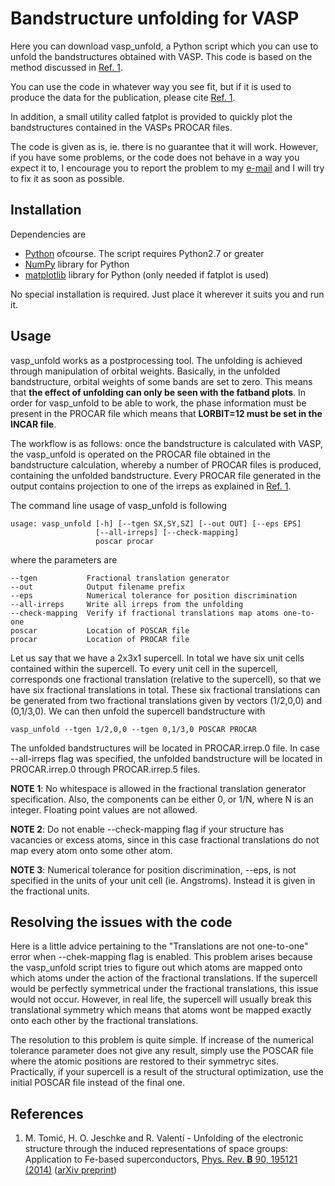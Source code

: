 # Bandstructure unfolding for VASP

Here you can download vasp_unfold, a Python script which you can use to unfold the bandstructures obtained with VASP. This code is based on the method discussed in [Ref. 1](#ref_1).

You can use the code in whatever way you see fit, but if it is used to produce the data for the publication, please cite [Ref. 1](#ref_1).

In addition, a small utility called fatplot is provided to quickly plot the bandstructures contained in the VASPs PROCAR files.

The code is given as is, ie. there is no guarantee that it will work. However, if you have some problems, or the code does not behave in a way you expect it to, I encourage you to report the problem to my [e-mail](mailto:tomic@itp.uni-frankfurt.de) and I will try to fix it as soon as possible.

## Installation

Dependencies are

* [Python](http://www.python.org/downloads/) ofcourse. The script requires Python2.7 or greater
* [NumPy](http://www.scipy.org/scipylib/download.html) library for Python
* [matplotlib](http://matplotlib.org/downloads.html) library for Python (only needed if fatplot is used)

No special installation is required. Just place it wherever it suits you and run it. 

## Usage

vasp_unfold works as a postprocessing tool. The unfolding is achieved through manipulation of orbital weights. Basically, in the unfolded bandstructure, orbital weights of some bands are set to zero. This means that **the effect of unfolding can only be seen with the fatband plots**. In order for vasp_unfold to be able to work, the phase information must be present in the PROCAR file which means that **LORBIT=12 must be set in the INCAR file**.

The workflow is as follows: once the bandstructure is calculated with VASP, the vasp_unfold is operated on the PROCAR file obtained in the bandstructure calculation, whereby a number of PROCAR files is produced, containing the unfolded bandstructure. Every PROCAR file generated in the output contains projection to one of the irreps as explained in [Ref. 1](#ref_1).

The command line usage of vasp_unfold is following

```
usage: vasp_unfold [-h] [--tgen SX,SY,SZ] [--out OUT] [--eps EPS]
                   [--all-irreps] [--check-mapping]
                   poscar procar
 ```

where the parameters are

```
--tgen           Fractional translation generator
--out            Output filename prefix
--eps            Numerical tolerance for position discrimination
--all-irreps     Write all irreps from the unfolding
--check-mapping  Verify if fractional translations map atoms one-to-one
poscar           Location of POSCAR file
procar           Location of PROCAR file
```

Let us say that we have a 2x3x1 supercell. In total we have six unit cells contained within the supercell. To every unit cell in the supercell, corresponds one fractional translation (relative to the supercell), so that we have six fractional translations in total. These six fractional translations can be generated from two fractional translations given by vectors (1/2,0,0) and (0,1/3,0). We can then unfold the supercell bandstructure with 

```
vasp_unfold --tgen 1/2,0,0 --tgen 0,1/3,0 POSCAR PROCAR 
```

The unfolded bandstructures will be located in PROCAR.irrep.0 file. In case --all-irreps flag was specified, the unfolded bandstructure will be located in PROCAR.irrep.0 through PROCAR.irrep.5 files. 

**NOTE 1**: No whitespace is allowed in the fractional translation generator specification. Also, the components can be either 0, or 1/N, where N is an integer. Floating point values are not allowed. 

**NOTE 2**: Do not enable --check-mapping flag if your structure has vacancies or excess atoms, since in this case fractional translations do not map every atom onto some other atom.
 
**NOTE 3**: Numerical tolerance for position discrimination, --eps, is not specified in the units of your unit cell (ie. Angstroms). Instead it is given in the fractional units.

## Resolving the issues with the code

Here is a little advice pertaining to the "Translations are not one-to-one" error when --chek-mapping flag is enabled. This problem arises because the vasp_unfold script tries to figure out which atoms are mapped onto which atoms under the action of the fractional translations. If the supercell would be perfectly symmetrical under the fractional translations, this issue would not occur. However, in real life, the supercell will usually break this translational symmetry which means that atoms wont be mapped exactly onto each other by the fractional translations.

The resolution to this problem is quite simple. If increase of the numerical tolerance parameter does not give any result, simply use the POSCAR file where the atomic positions are restored to their symmetryc sites. Practically, if your supercell is a result of the structural optimization, use the initial POSCAR file instead of the final one. 

## References

1. <a name="ref_1"></a> M. Tomić, H. O. Jeschke and R. Valentí - Unfolding of the electronic structure through the induced representations of space groups: Application to Fe-based superconductors, [Phys. Rev. **B** 90, 195121  (2014)](http://journals.aps.org/prb/abstract/10.1103/PhysRevB.90.195121) ([arXiv preprint](http://arxiv.org/abs/1408.2258))
